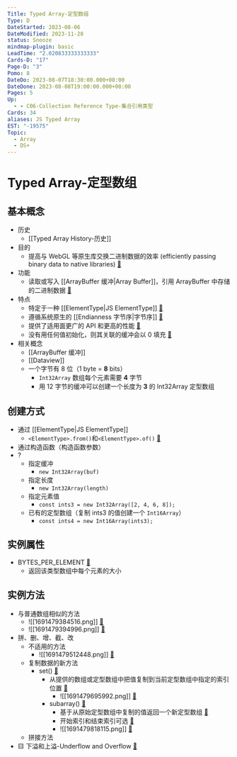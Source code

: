 ```yaml
---
Title: Typed Array-定型数组
Type: D
DateStarted: 2023-08-06
DateModified: 2023-11-28
status: Snooze
mindmap-plugin: basic
LeadTime: "2.020833333333333"
Cards-D: "17"
Page-D: "3"
Pomo: 8
DateDo: 2023-08-07T18:30:00.000+08:00
DateDone: 2023-08-08T19:00:00.000+08:00
Pages: 5
Up:
  - - C06-Collection Reference Type-集合引用类型
Cards: 34
aliases: JS Typed Array
EST: "-19575"
Topic:
  - Array
  - DS+
---
```


# Typed Array-定型数组

## 基本概念

- 历史
  - [[Typed Array History-历史]]
- 目的
  - 提高与 WebGL 等原生库交换二进制数据的效率 (efficiently passing binary data to native libraries) [📌](obsidian://jump-to-pdf?id=ProJS-ZN&annotate=d99d3af2-a246-c435)
- 功能
  - 读取或写入 [[ArrayBuffer 缓冲|Array Buffer]]，引用 ArrayBuffer 中存储的二进制数据 [📌](obsidian://jump-to-pdf?id=ProJS-ZN&annotate=da5098cf-abd7-aad0)
- 特点
  - 特定于一种 [[ElementType|JS ElementType]] [📌](obsidian://jump-to-pdf?id=ProJS-ZN&annotate=d0c8811e-4015-b619)
  - 遵循系统原生的 [[Endianness 字节序|字节序]] [📌](obsidian://jump-to-pdf?id=ProJS-ZN&annotate=3f26d80d-7226-addb)
  - 提供了适用面更广的 API 和更高的性能 [📌](obsidian://jump-to-pdf?id=ProJS-ZN&annotate=54394e5c-9e31-3878)
  - 没有用任何值初始化，则其关联的缓冲会以 0 填充 [📌](obsidian://jump-to-pdf?id=ProJS-ZN&annotate=449ecd6a-4700-d243)
- 相关概念
  - [[ArrayBuffer 缓冲]]
  - [[Dataview]]
  - 一个字节有 8 位（1 byte = **8** bits）
    - `Int32Array` 数组每个元素需要 **4** 字节
    - 用 12 字节的缓冲可以创建一个长度为 **3** 的 Int32Array 定型数组

## 创建方式

- 通过 [[ElementType|JS ElementType]]
  - `<ElementType>.from()`和`<ElementType>.of()` [📌](obsidian://jump-to-pdf?id=ProJS-ZN&annotate=1f91c41c-a6d7-3f41)
- 通过构造函数（构造函数参数）
- ?
  - 指定缓冲
    - `new Int32Array(buf)`
  - 指定长度
    - `new Int32Array(length)`
  - 指定元素值
    - `const ints3 = new Int32Array([2, 4, 6, 8]);`
  - 已有的定型数组（复制 ints3 的值创建一个 `Int16Array`）
    - `const ints4 = new Int16Array(ints3);`

## 实例属性

- BYTES_PER_ELEMENT [📌](obsidian://jump-to-pdf?id=ProJS-ZN&annotate=bc3783f4-e168-ea31)
  - 返回该类型数组中每个元素的大小

## 实例方法

- 与普通数组相似的方法
  - ![[1691479384516.png]] [📌](obsidian://jump-to-pdf?id=ProJS-ZN&annotate=efaf4dda-e67e-94a2)
  - ![[1691479394996.png]] [📌](obsidian://jump-to-pdf?id=ProJS-ZN&annotate=2cd981fe-8b4d-e6cb)
- 拼、删、增、截、改
  - 不适用的方法
    - ![[1691479512448.png]] [📌](obsidian://jump-to-pdf?id=ProJS-ZN&annotate=6d6ac39d-c030-7453)
  - 复制数据的新方法
    - set() [📌](obsidian://jump-to-pdf?id=ProJS-ZN&annotate=febf8d19-0b8c-e53c)
      - 从提供的数组或定型数组中把值复制到当前定型数组中指定的索引位置 [📌](obsidian://jump-to-pdf?id=ProJS-ZN&annotate=93948f7e-b5f8-57b5)
        - ![[1691479695992.png]] [📌](obsidian://jump-to-pdf?id=ProJS-ZN&annotate=833ff7bc-b582-28c9)
      - subarray() [📌](obsidian://jump-to-pdf?id=ProJS-ZN&annotate=17219271-1fd7-caaa)
        - 基于从原始定型数组中复制的值返回一个新定型数组 [📌](obsidian://jump-to-pdf?id=ProJS-ZN&annotate=42946009-b1ce-ac1f)
        - 开始索引和结束索引可选 [📌](obsidian://jump-to-pdf?id=ProJS-ZN&annotate=1aa13bd4-d289-948a)
        - ![[1691479818115.png]] [📌](obsidian://jump-to-pdf?id=ProJS-ZN&annotate=566e9cb1-27ce-8d16)
  - 拼接方法
- 🟨 下溢和上溢-Underflow and Overflow [📌](obsidian://jump-to-pdf?id=ProJS-ZN&annotate=1144ee1c-f89c-5b14)
<!--SR:!2023-08-25,10,250-->
